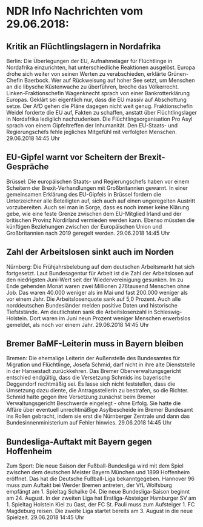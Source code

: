 # NDR Info Nachrichten vom 29.06.2018:


## Kritik an Flüchtlingslagern in Nordafrika
Berlin: Die Überlegungen der EU, Aufnahmelager für Flüchtlinge in Nordafrika einzurichten, hat unterschiedliche Reaktionen ausgelöst. Europa drohe sich weiter von seinen Werten zu verabschieden, erklärte Grünen-Chefin Baerbock. Wer auf Rückweisung auf hoher See setzt, um Menschen an die libysche Küstenwache zu überführen, breche das Völkerrecht. Linken-Fraktionschefin Wagenknecht sprach von einer Bankrotterklärung Europas. Geklärt sei eigentlich nur, dass die EU massiv auf Abschottung setze. Der AfD gehen die Pläne dagegen nicht weit genug. Fraktionschefin Weidel forderte die EU auf, Fakten zu schaffen, anstatt über Flüchtlingslager in Nordafrika lediglich nachzudenken. Die Flüchtlingsorganisation Pro Asyl sprach von einem Gipfeltreffen der Inhumanität. Den EU-Staats- und Regierungschefs fehle jegliches Mitgefühl mit verfolgten Menschen. 29.06.2018 14:45 Uhr 

## EU-Gipfel warnt vor Scheitern der Brexit-Gespräche
Brüssel: Die europäischen Staats- und Regierungschefs haben vor einem Scheitern der Brexit-Verhandlungen mit Großbritannien gewarnt. In einer gemeinsamen Erklärung des EU-Gipfels in Brüssel fordern die Unterzeichner alle Beteiligten auf, sich auch auf einen ungeregelten Austritt vorzubereiten. Auch sei man in Sorge, dass es noch immer keine Klärung gebe, wie eine feste Grenze zwischen dem EU-Mitglied Irland und der britischen Provinz Nordirland vermieden werden kann. Ebenso müssten die künftigen Beziehungen zwischen der Europäischen Union und Großbritannien nach 2019 geregelt werden. 29.06.2018 14:45 Uhr 

## Zahl der Arbeitslosen sinkt auch im Norden
Nürnberg:	Die Frühjahrsbelebung auf dem deutschen Arbeitsmarkt hat sich fortgesetzt. Laut Bundesagentur für Arbeit ist die Zahl der Arbeitslosen auf den niedrigsten Juni-Wert seit der Wiedervereinigung gesunken. Im zu Ende gehenden Monat waren zwei Millionen 276tausend Menschen ohne Job. Das waren 40.000 weniger als im Mai und fast 200.000 weniger als vor einem Jahr. Die Arbeitslosenquote sank auf 5,0 Prozent. Auch alle norddeutschen Bundesländer melden positive Daten und historische Tiefststände. Am deutlichsten sank die Arbeitslosenzahl in Schleswig-Holstein. Dort waren im Juni neun Prozent weniger Menschen erwerbslos gemeldet, als noch vor einem Jahr. 29.06.2018 14:45 Uhr 

## Bremer BaMF-Leiterin muss in Bayern bleiben
Bremen: Die ehemalige Leiterin der Außenstelle des Bundesamtes für Migration und Flüchtlinge, Josefa Schmid, darf nicht in ihre alte Dienststelle in der Hansestadt zurückkehren. Das Bremer Oberverwaltungsgericht entschied endgültig, dass die Versetzung Schmids ins bayerische Deggendorf rechtmäßig sei. Es lasse sich nicht feststellen, dass die Umsetzung dazu diente, die Antragsstellerin zu bestrafen, so die Richter. Schmid hatte gegen ihre Versetzung zunächst beim Bremer Verwaltungsgericht Beschwerde eingelegt - ohne Erfolg. Sie hatte die Affäre über eventuell unrechtmäßige Asylbescheide im Bremer Bundesamt ins Rollen gebracht, indem sie erst die Nürnberger Zentrale und dann das Bundesinnenministerium auf Fehler hinwies. 29.06.2018 14:45 Uhr 

## Bundesliga-Auftakt mit Bayern gegen Hoffenheim
Zum Sport: Die neue Saison der Fußball-Bundesliga wird mit dem Spiel zwischen dem deutschen Meister Bayern München und 1899 Hoffenheim eröffnet. Das hat die Deutsche Fußball-Liga bekanntgegeben. Hannover 96 muss zum Auftakt bei Werder Bremen antreten, der VfL Wolfsburg empfängt am 1. Spieltag Schalke 04. Die neue Bundesliga-Saison beginnt am 24. August. In der zweiten Liga hat Erstliga-Absteiger Hamburger SV am 1. Spieltag Holstein Kiel zu Gast, der FC St. Pauli muss zum Aufsteiger 1. FC Magdeburg reisen. Die zweite Liga startet bereits am 3. August in die neue Spielzeit. 29.06.2018 14:45 Uhr 
